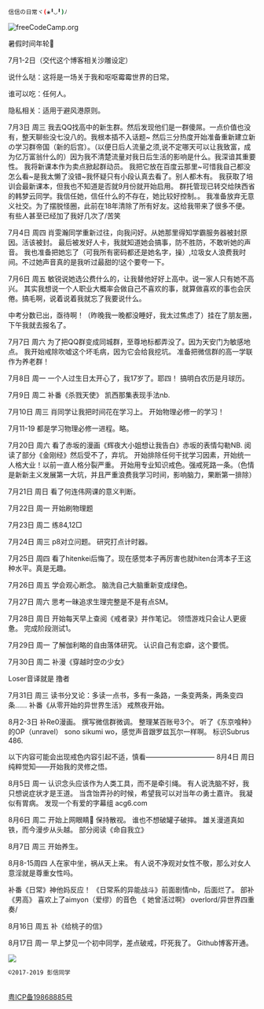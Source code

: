 ``` bash
信信の日常ヾ(❀╹◡╹)ﾉ
```
![freeCodeCamp.org 
](https://s2.ax1x.com/2019/08/18/mKLjmV.jpg)


暑假时间年轮🤗


7月1-2日（交代这个博客相关沙雕设定）

说什么哒：这将是一场关于我和呕呕霉霉世界的日常。

谁可以吃：任何人。

隐私相关：适用于避风港原则。

7月3日 周三
我去QQ找高中的新生群。然后发现他们是一群傻屌。一点价值也没有，整天聊些没七没八的。我根本插不入话题~
然后三分热度开始准备重新建立新の学习群帝国（新的后宫）。（以便日后人流量之须,说不定哪天可以让我致富，成为亿万富翁什么的）因为我不清楚流量对我日后生活的影响是什么。我深谙其重要性。
我将新课本作为卖点掀起群动员。
我把它放在百度云那里~可惜我自己都没怎么看~是我太懒了没错~我怀疑只有小段认真去看了。别人都木有。
我获取了培训会最新课本，但我也不知道是否就9月份就开始启用。
群托管现已转交给陕西省的韩梦云同学。我信任她，信任什么的不存在，她比较好控制。。
我准备放弃无意义社交。为了摆脱怪圈，此前在18年清除了所有好友。这给我带来了很多不便。有些人甚至已经加了我好几次了/苦笑

7月4日 周四
肖雯瀚同学重新过往，向我问好。从她那里得知学霸服务器被封原因。活该被封。
最后被发好人卡，我就知道她会搞事，防不胜防，不敢听她的声音。
我也准备把她忘了（可我所有密码都还是她名字，操）,垃圾女人浪费我时间。不过她声音真的是我听过最甜的!这个要夸一下。

7月6日 周五
敏锐说她选公费什么的，让我替他好好上高中。说一家人只有她不高兴。
其实我想说一个人职业大概率会做自己不喜欢的事，就算做喜欢的事也会厌倦。搞毛啊，说着说着我就忘了我要说什么。

中考分数已出，亟待啊！（昨晚我一晚都没睡好，我太过焦虑了）挂在了朋友圈，下午我就去报名了。

7月7日 周六
为了把QQ群变成同城群，至尊地标都弄没了。因为天安门为敏感地点。
我开始戒除吹嘘这个坏毛病，因为它会给我挖坑。
准备把微信群的高一学联作为养老群！

7月8日 周一
一个人过生日太开心了，我17岁了。耶四！
搞明白农历是月球历。

7月9日 周二
补番《杀戮天使》
凯西那集表现手法nb.

7月10日 周三
肖同学让我把时间花在学习上。
开始物理必修一的学习！

7月11-19
都是学习物理必修一进程。略。

7月20日 周六
看了赤坂的漫画《辉夜大小姐想让我告白》赤坂的表情勾勒NB.
阅读了部分《金刚经》然后受不了，弃坑。
开始排除任何干扰学习因素，开始统一人格大业！以前一直人格分裂严重。
开始用专业知识戒色。强戒死路一条。（色情是新新主义发展第一大坑，并且严重浪费我学习时间，影响脑力，果断第一排除）

7月21日 周日
看了何连伟网课的意义判断。

7月22日 周一
开始刷物理题

7月23日 周二
练84,12□

7月24日 周三
p8对立问题。
研究打点计时器。

7月25日 周四
看了hitenkei后悔了。现在感觉本子再厉害也就hiten台湾本子王这种水平。真是无趣。

7月26日 周五
学会观心断念。
脑洗自己大脑重新变成绿色。

7月27日 周六
思考一昧追求生理完整是不是有点SM。

7月28日 周日
开始每天早上查阅《戒者录》并作笔记。
领悟游戏只会让人更疲惫。
完成阶段测试1。

7月29日 周一
了解伽利略的自由落体研究。
认识自己有恋癖，这个要慌。

7月30日 周二
补漫《穿越时空の少女》

Loser音译就是 撸者

7月31日 周三
读书分叉论：多读一点书，多有一条路，一条变两条，两条变四条……
补番《从零开始的异世界生活》
戒熬夜开始。

8月2-3日
补Re0漫画。
撰写微信群微调。
整理某百账号3个。
听了《东京喰种》的OP（unravel）
sono sikumi wo，感觉声音跟罗兹瓦尔一样啊。
标识Subrus 486.

以下内容可能会出现戒色内容引起不适，慎看——————————
8月4日 周日
纯粹觉知——开始我的灵修之悟。

8月5日 周一
认识念头应该作为人类工具，而不是牵引绳。
有人说洗脑不好，我只想说症状才是王道。
当含饴弄孙的时候，希望我可以对当年の勇士嘉许。
我凝似有胃病。
发现一个有爱的字幕组
acg6.com

8月6日 周二
开始上网眼睛👀 保持散视。
谁也不想破罐子破摔。
雄关漫道真如铁，而今漫步从头越。
部分阅读《命自我立》

8月7日 周三
开始养生。

8月8-15周四
人在家中坐，祸从天上来。
有人说不净观对女性不敬，那么对女人意淫就是尊重女性吗。

补番《日常》神他妈反应！
《日常系的异能战斗》前面剧情nb，后面烂了。
部补《男高》
喜欢上了aimyon（爱缪）的音色
《 她曾活过啊》
overlord/异世界四重奏/

8月16日 周五
补《给桃子的信》

8月17日 周一
早上梦见一个初中同学，差点破戒，吓死我了。
Github博客开通。  

![
](https://is2.4chan.org/c/1565667187305.png)

``` bash
©2017-2019 彭信同学
```
<div id="footer">
	<p><br><a href="http://www.beian.miit.gov.cn/" target="_blank" rel="external nofollow">粤ICP备19868885号</a><br>  
